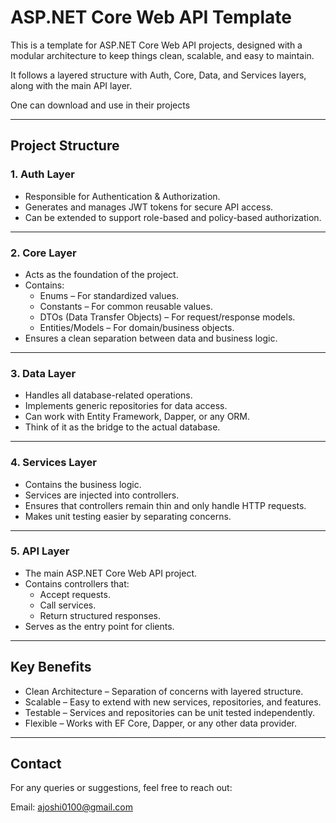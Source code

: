 # ASP.NET Core Web API Template  

This is a template for ASP.NET Core Web API projects, designed with a modular architecture to keep things clean, scalable, and easy to maintain.  

It follows a layered structure with Auth, Core, Data, and Services layers, along with the main API layer.  

One can download and use in their projects

---

## Project Structure  

### 1. Auth Layer  
- Responsible for Authentication & Authorization.  
- Generates and manages JWT tokens for secure API access.  
- Can be extended to support role-based and policy-based authorization.  

---

### 2. Core Layer  
- Acts as the foundation of the project.  
- Contains:  
  - Enums – For standardized values.  
  - Constants – For common reusable values.  
  - DTOs (Data Transfer Objects) – For request/response models.  
  - Entities/Models – For domain/business objects.  
- Ensures a clean separation between data and business logic.  

---

### 3. Data Layer  
- Handles all database-related operations.  
- Implements generic repositories for data access.  
- Can work with Entity Framework, Dapper, or any ORM.  
- Think of it as the bridge to the actual database.  

---

### 4. Services Layer  
- Contains the business logic.  
- Services are injected into controllers.  
- Ensures that controllers remain thin and only handle HTTP requests.  
- Makes unit testing easier by separating concerns.  

---

### 5. API Layer  
- The main ASP.NET Core Web API project.  
- Contains controllers that:  
  - Accept requests.  
  - Call services.  
  - Return structured responses.  
- Serves as the entry point for clients.  

---

## Key Benefits  
- Clean Architecture – Separation of concerns with layered structure.  
- Scalable – Easy to extend with new services, repositories, and features.  
- Testable – Services and repositories can be unit tested independently.  
- Flexible – Works with EF Core, Dapper, or any other data provider.  

---

## Contact  
For any queries or suggestions, feel free to reach out:  

Email: [ajoshi0100@gmail.com](mailto:ajoshi0100@gmail.com)  
